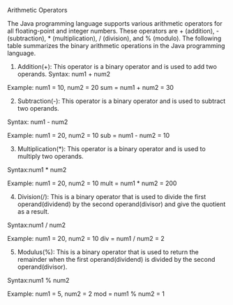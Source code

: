 Arithmetic Operators

The Java programming language supports various arithmetic operators for all floating-point and integer numbers. 
These operators are + (addition), - (subtraction), * (multiplication), / (division), and % (modulo). 
The following table summarizes the binary arithmetic operations in the Java programming language.

1. Addition(+): This operator is a binary operator and is used to add two operands.
Syntax: num1 + num2

Example:
    num1 = 10, num2 = 20
    sum = num1 + num2 = 30


2. Subtraction(-): This operator is a binary operator and is used to subtract two operands.

Syntax: num1 - num2

Example:
    num1 = 20, num2 = 10
    sub = num1 - num2 = 10


3. Multiplication(*): This operator is a binary operator and is used to multiply two operands.

Syntax:num1 * num2

Example:
    num1 = 20, num2 = 10
    mult = num1 * num2 = 200


4. Division(/): This is a binary operator that is used to divide the first operand(dividend) by the second operand(divisor) 
                and give the quotient as a result.

Syntax:num1 / num2

Example:
    num1 = 20, num2 = 10
    div = num1 / num2 = 2


5. Modulus(%): This is a binary operator that is used to return the remainder when the first operand(dividend) is divided 
                by the second operand(divisor).

Syntax:num1 % num2

Example:
    num1 = 5, num2 = 2
    mod = num1 % num2 = 1
